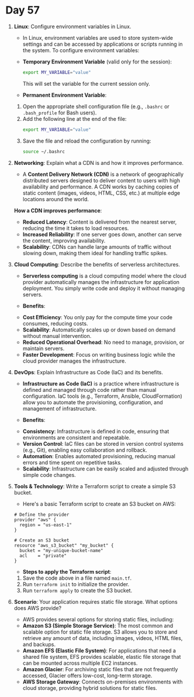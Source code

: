 # Day 57



1. **Linux**: Configure environment variables in Linux.
   - In Linux, environment variables are used to store system-wide settings and can be accessed by applications or scripts running in the system. To configure environment variables:
    - **Temporary Environment Variable** (valid only for the session):
      ```bash
      export MY_VARIABLE="value"
      ```
      This will set the variable for the current session only.
   
    - **Permanent Environment Variable**:
    1. Open the appropriate shell configuration file (e.g., `.bashrc` or `.bash_profile` for Bash users).
    2. Add the following line at the end of the file:
        ```bash
        export MY_VARIABLE="value"
        ```
    3. Save the file and reload the configuration by running:
        ```bash
        source ~/.bashrc
        ```


2. **Networking**: Explain what a CDN is and how it improves performance.
   -  A **Content Delivery Network (CDN)** is a network of geographically distributed servers designed to deliver content to users with high availability and performance. A CDN works by caching copies of static content (images, videos, HTML, CSS, etc.) at multiple edge locations around the world. 
   
   **How a CDN improves performance**:
    - **Reduced Latency**: Content is delivered from the nearest server, reducing the time it takes to load resources.
    - **Increased Reliability**: If one server goes down, another can serve the content, improving availability.
    - **Scalability**: CDNs can handle large amounts of traffic without slowing down, making them ideal for handling traffic spikes.


3. **Cloud Computing**: Describe the benefits of serverless architectures.
   * **Serverless computing** is a cloud computing model where the cloud provider automatically manages the infrastructure for application deployment. You simply write code and deploy it without managing servers.

   * **Benefits**:
    - **Cost Efficiency**: You only pay for the compute time your code consumes, reducing costs.
    - **Scalability**: Automatically scales up or down based on demand without manual intervention.
    - **Reduced Operational Overhead**: No need to manage, provision, or maintain servers.
    - **Faster Development**: Focus on writing business logic while the cloud provider manages the infrastructure.


4. **DevOps**: Explain Infrastructure as Code (IaC) and its benefits.
   * **Infrastructure as Code (IaC)** is a practice where infrastructure is defined and managed through code rather than manual configuration. IaC tools (e.g., Terraform, Ansible, CloudFormation) allow you to automate the provisioning, configuration, and management of infrastructure.

   * **Benefits**:
    - **Consistency**: Infrastructure is defined in code, ensuring that environments are consistent and repeatable.
    - **Version Control**: IaC files can be stored in version control systems (e.g., Git), enabling easy collaboration and rollback.
    - **Automation**: Enables automated provisioning, reducing manual errors and time spent on repetitive tasks.
    - **Scalability**: Infrastructure can be easily scaled and adjusted through simple code changes.


5. **Tools & Technology**: Write a Terraform script to create a simple S3 bucket.
   * Here's a basic Terraform script to create an S3 bucket on AWS:

   ```hcl
   # Define the provider
   provider "aws" {
     region = "us-east-1"
   }

   # Create an S3 bucket
   resource "aws_s3_bucket" "my_bucket" {
     bucket = "my-unique-bucket-name"
     acl    = "private"
   }
   ```

   * **Steps to apply the Terraform script**:
    1. Save the code above in a file named `main.tf`.
    2. Run `terraform init` to initialize the provider.
    3. Run `terraform apply` to create the S3 bucket.


6. **Scenario**: Your application requires static file storage. What options does AWS provide?
   * AWS provides several options for storing static files, including:
    - **Amazon S3 (Simple Storage Service)**: The most common and scalable option for static file storage. S3 allows you to store and retrieve any amount of data, including images, videos, HTML files, and backups.
    - **Amazon EFS (Elastic File System)**: For applications that need a shared file system, EFS provides scalable, elastic file storage that can be mounted across multiple EC2 instances.
    - **Amazon Glacier**: For archiving static files that are not frequently accessed, Glacier offers low-cost, long-term storage.
    - **AWS Storage Gateway**: Connects on-premises environments with cloud storage, providing hybrid solutions for static files.



